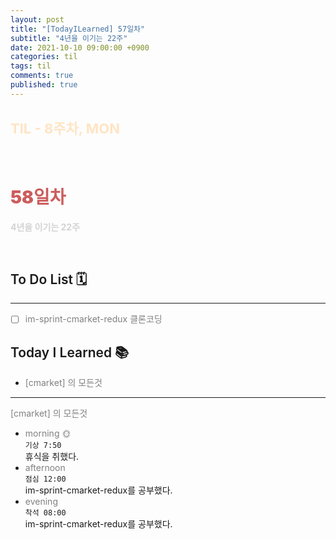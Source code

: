 ```yaml
---
layout: post
title: "[TodayILearned] 57일차"
subtitle: "4년을 이기는 22주"
date: 2021-10-10 09:00:00 +0900
categories: til
tags: til
comments: true
published: true
---
```


## <span style="color:Bisque;font-size: 22px">TIL - 8주차, MON</span>

<br />

# **<span style="font-weight:900;color:indianred">58일차</span>**

**<span style="color:lightgray">4년을 이기는 22주</span>**

<br />

## <span style="font-weight:600">To Do List</span> 🗓

---

- [ ] <span style="color:gray">im-sprint-cmarket-redux 클론코딩</span>

## <span style="font-weight:600">Today I Learned</span> 📚

- <span style="color:gray">[cmarket] 의 모든것</span>

---

<span style="color:gray">[cmarket] 의 모든것</span>

- <span style="color:gray">morning 🌞</span> <br>
  `기상 7:50` <br>
  휴식을 취했다.
- <span style="color:gray">afternoon</span> <br>
  `점심 12:00`<br>
  im-sprint-cmarket-redux를 공부했다.
- <span style="color:gray">evening</span> <br>
  `착석 08:00`<br>
  im-sprint-cmarket-redux를 공부했다.
